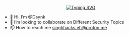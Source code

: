 <p align="center">
<a href="https://github.com/SinghHacks">
    <img src="https://readme-typing-svg.demolab.com?font=Georgia&size=18&duration=2000&pause=100&multiline=true&width=500&height=80&lines=Davinder+Singh;Cybersecurity+Researcher+%7C+Android+Developer;Python Programmer+%7C+WebApplication Pentester+%7C+" alt="Typing SVG" />
</a>
<br/>

</p> 



- 👋 Hi, I’m @Dsynk
- 💞️ I’m looking to collaborate on Different Security Topics
- 📫 How to reach me singhhacks.eh@proton.me

<!---
SinghHacks/SinghHacks is a ✨ special ✨ repository because its `README.md` (this file) appears on your GitHub profile.
You can click the Preview link to take a look at your changes.
--->
